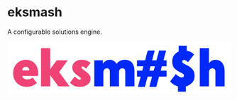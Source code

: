 # eksmash
A configurable solutions engine.

![Image](https://github.com/razaibi/eksmash/blob/main/project_art/app.png?raw=true)
